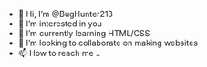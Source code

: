 - 👋 Hi, I’m @BugHunter213
- 👀 I’m interested in you
- 🌱 I’m currently learning HTML/CSS
- 💞️ I’m looking to collaborate on making websites
- 📫 How to reach me ..

<!---
BugHunter213/BugHunter213 is a ✨ special ✨ repository because its `README.md` (this file) appears on your GitHub profile.
You can click the Preview link to take a look at your changes.
--->
